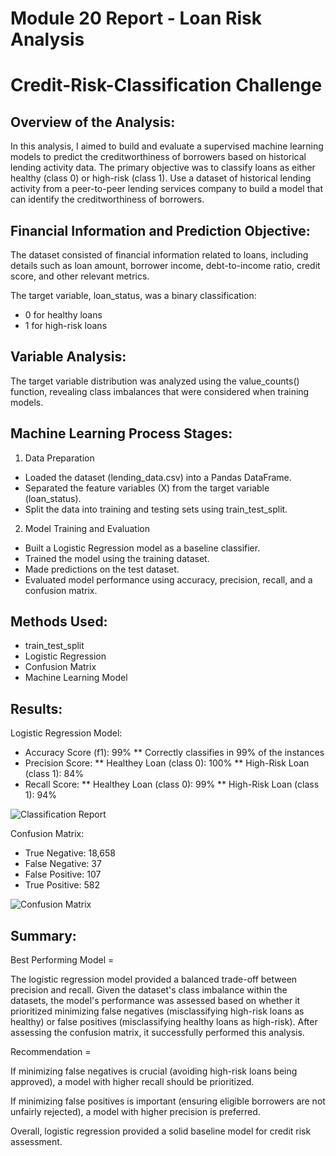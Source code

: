 # Module 20 Report - Loan Risk Analysis
# Credit-Risk-Classification Challenge

## Overview of the Analysis:

In this analysis, I aimed to build and evaluate a supervised machine learning models to predict the creditworthiness of borrowers based on historical lending activity data. The primary objective was to classify loans as either healthy (class 0) or high-risk (class 1). Use a dataset of historical lending activity from a peer-to-peer lending services company to build a model that can identify the creditworthiness of borrowers.

## Financial Information and Prediction Objective:
The dataset consisted of financial information related to loans, including details such as loan amount, borrower income, debt-to-income ratio, credit score, and other relevant metrics. 

The target variable, loan_status, was a binary classification:
* 0 for healthy loans
* 1 for high-risk loans

## Variable Analysis:
The target variable distribution was analyzed using the value_counts() function, revealing class imbalances that were considered when training models.

## Machine Learning Process Stages: 
1) Data Preparation

* Loaded the dataset (lending_data.csv) into a Pandas DataFrame.
* Separated the feature variables (X) from the target variable (loan_status).
* Split the data into training and testing sets using train_test_split.

2) Model Training and Evaluation

* Built a Logistic Regression model as a baseline classifier.
* Trained the model using the training dataset.
* Made predictions on the test dataset.
* Evaluated model performance using accuracy, precision, recall, and a confusion matrix.

## Methods Used:
* train_test_split
* Logistic Regression
* Confusion Matrix
* Machine Learning Model

## Results: 

Logistic Regression Model: 
* Accuracy Score (f1): 99% 
    ** Correctly classifies in 99% of the instances
* Precision Score: 
    ** Healthey Loan (class 0): 100%
    ** High-Risk Loan (class 1): 84%
* Recall Score: 
    ** Healthey Loan (class 0): 99%
    ** High-Risk Loan (class 1): 94%

![Classification Report](URL_of_the_image)

Confusion Matrix: 
* True Negative: 18,658
* False Negative: 37
* False Positive: 107
* True Positive: 582

![Confusion Matrix]()

## Summary:

Best Performing Model = 

The logistic regression model provided a balanced trade-off between precision and recall. Given the dataset's class imbalance within the datasets, the model's performance was assessed based on whether it prioritized minimizing false negatives (misclassifying high-risk loans as healthy) or false positives (misclassifying healthy loans as high-risk). After assessing the confusion matrix, it successfully performed this analysis. 

Recommendation = 

If minimizing false negatives is crucial (avoiding high-risk loans being approved), a model with higher recall should be prioritized.

If minimizing false positives is important (ensuring eligible borrowers are not unfairly rejected), a model with higher precision is preferred.

Overall, logistic regression provided a solid baseline model for credit risk assessment. 
